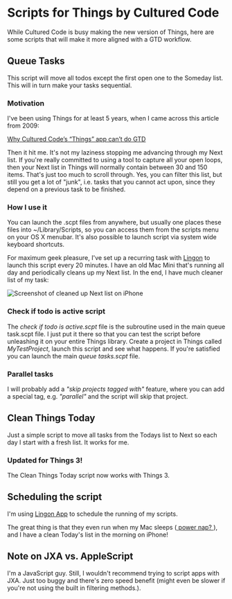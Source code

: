 # Scripts for Things by Cultured Code 

While Cultured Code is busy making the new version of Things, here are some scripts that will make it more aligned with a GTD workflow.

## Queue Tasks

This script will move all todos except the first open one to the Someday list. This will in turn make your tasks sequential.
 
### Motivation

 I've been using Things for at least 5 years, when I came across this article from 2009:
 
[Why Cultured Code’s “Things” app can’t do GTD](https://txfx.net/2009/02/05/why-cultured-codes-things-app-cant-do-gtd/)

Then it hit me. It's not my laziness stopping me advancing through my Next list.
If you're really committed to using a tool to capture all your open loops, then your Next list in Things will normally contain between 30 and 150 items. That's just too much to scroll through. Yes, you can filter this list, but still you get a lot of "junk", i.e. tasks that you cannot act upon, since they depend on a previous task to be finished.
 
### How I use it

You can launch the .scpt files from anywhere, but usually one places these files into ~/Library/Scripts, so you can access them from the scripts menu on your OS X menubar. It's also possible to launch script via system wide keyboard shortcuts.
 
For maximum geek pleasure, I've set up a recurring task with [Lingon](https://www.peterborgapps.com/lingon/) to launch this script every 20 minutes. I have an old Mac Mini that's running all day and periodically cleans up my Next list.
 In the end, I have much cleaner list of my task:

![Screenshot of cleaned up Next list on iPhone](http://815b1b87b51011a7a029-623c55fb68acb92f1f433c6448bed244.r60.cf3.rackcdn.com/github/things-scripts/queued-tasks.jpg)

### Check if todo is active script

The _check if todo is active.scpt_ file is the subroutine used in the main queue task.scpt file. I just put it there so that you can test the script before unleashing it on your entire Things library. Create a project in Things called _MyTestProject_, launch this script and see what happens. If you're satisfied you can launch the main _queue tasks.scpt_ file.

### Parallel tasks

I will probably add a _"skip projects tagged with"_ feature, where you can add a special tag, e.g. _"parallel"_ and the script will skip that project.

## Clean Things Today

Just a simple script to move all tasks from the Todays list to Next so each day I start with a fresh list. It works for me.

### Updated for Things 3!

The Clean Things Today script now works with Things 3. 

## Scheduling the script

I'm using [Lingon App](https://www.peterborgapps.com/lingon/) to schedule the running of my scripts.

The great thing is that they even run when my Mac sleeps ([ power nap? ](https://support.apple.com/en-us/HT204032)), and I have a clean Today's list in the morning on iPhone! 

## Note on JXA vs. AppleScript

I'm a JavaScript guy. Still, I wouldn't recommend trying to script apps with JXA. Just too buggy and there's zero speed benefit (might even be slower if you're not using the built in filtering methods.).
